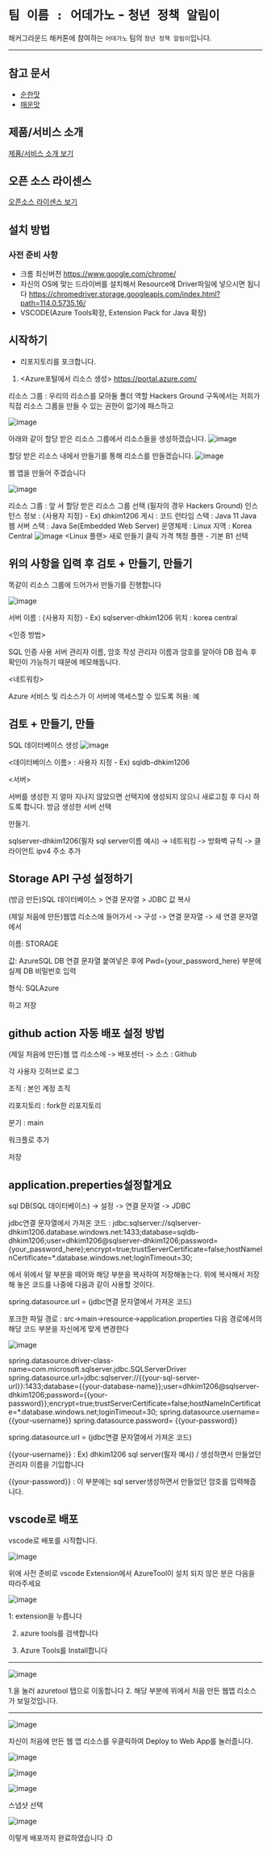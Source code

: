 # `팀 이름 : 어데가노` - `청년 정책 알림이`
  

해커그라운드 해커톤에 참여하는 `어데가노` 팀의 `청년 정책 알림이`입니다.





----------------------------------------------------------------------------------------------------------------------
## 참고 문서
- [순한맛](./REFERENCES_BASIC.md)
- [매운맛](./REFERENCES_ADVANCED.md)

## 제품/서비스 소개

<!-- 아래 링크는 지우지 마세요 -->
[제품/서비스 소개 보기](TOPIC.md)
<!-- 위 링크는 지우지 마세요 -->

## 오픈 소스 라이센스

<!-- 아래 링크는 지우지 마세요 -->
[오픈소스 라이센스 보기](./LICENSE)
<!-- 위 링크는 지우지 마세요 -->

## 설치 방법



### 사전 준비 사항

- 크롬 최신버전 https://www.google.com/chrome/
- 자신의 OS에 맞는 드라이버를 설치해서 Resource에 Driver파일에 넣으시면 됩니다 https://chromedriver.storage.googleapis.com/index.html?path=114.0.5735.16/
- VSCODE(Azure Tools확장, Extension Pack for Java 확장)

## 시작하기
- 리포지토리를 포크합니다.


1. <Azure포털에서 리소스 생성> https://portal.azure.com/
   
  리소스 그룹 : 우리의 리소스를 모아둘 폴더 역할
Hackers Ground 구독에서는 저희가 직접 리소스 그룹을 만들 수 있는 권한이 없기에 패스하고

![image](https://github.com/hackersground-kr/httpsgithubcomjchyngHackerGround/assets/69470424/1ea48e1c-9d28-4d30-be93-310de43dd422)


아래와 같이 할당 받은 리소스 그룹에서 리소스들을 생성하겠습니다.
![image](https://github.com/hackersground-kr/httpsgithubcomjchyngHackerGround/assets/69470424/ba8e7832-494c-4ce0-887b-4e35d06a26d6)


할당 받은 리소스 내에서 만들기를 통해 리소스를 만들겠습니다.
![image](https://github.com/hackersground-kr/httpsgithubcomjchyngHackerGround/assets/69470424/accdd596-dcf1-44ad-b8df-4dbe9c4d27a7)



웹 앱을 만들어 주겠습니다

![image](https://github.com/hackersground-kr/httpsgithubcomjchyngHackerGround/assets/69470424/ef038d43-c2dc-4d72-bfe0-804693404817)

리소스 그룹 : 앞 서 할당 받은 리소스 그룹 선택 (필자의 경우 Hackers Ground)
인스턴스 정보 : {사용자 지정} - Ex) dhkim1206
게시 : 코드
런타임 스택 : Java 11
Java 웹 서버 스택 : Java Se(Embedded Web Server)
운영체제 : Linux
지역 : Korea Central
![image](https://github.com/hackersground-kr/httpsgithubcomjchyngHackerGround/assets/69470424/356680d7-a263-464d-bc2f-5114c4106483)
<Linux 플랜>
새로 만들기 클릭
가격 책정 플랜 - 기본 B1 선택

위의 사항을 입력 후 검토 + 만들기, 만들기
----------------------------------------------------------------------------------------------------------------------
똑같이 리소스 그룹에 드어가서 만들기를 진행합니다


![image](https://github.com/hackersground-kr/httpsgithubcomjchyngHackerGround/assets/69470424/b568c767-9385-44a5-a8d8-64b4cca37a43)

서버 이름 : {사용자 지정} - Ex) sqlserver-dhkim1206
위치 : korea central


<인증 방법>

SQL 인증 사용
서버 관리자 이름, 암호 작성
관리자 이름과 암호를 알아야 DB 접속 후 확인이 가능하기 때문에 메모해둡니다.

<네트워킹>

Azure 서비스 및 리소스가 이 서버에 액세스할 수 있도록 허용: 예

검토 + 만들기, 만들
----------------------------------------------------------------------------------------------------------------------

SQL 데이터베이스 생성
![image](https://github.com/hackersground-kr/httpsgithubcomjchyngHackerGround/assets/69470424/3a5add86-2a26-4130-82f7-73b9ff0c8513)

<데이터베이스 이름> : 사용자 지정 - Ex) sqldb-dhkim1206

<서버>

서버를 생성한 지 얼마 지나지 않았으면 선택지에 생성되지 않으니 새로고침 후 다시 하도록 합니다.
방금 생성한 서버 선택

만들기.

sqlserver-dhkim1206(필자 sql server이름 예시) -> 네트워킹 -> 방화벽 규칙 -> 클라이언트 ipv4 주소 추가


Storage API 구성 설정하기
----------------------------------------------------------------------------------------------------------------------

(방금 만든)SQL 데이터베이스 > 연결 문자열 > JDBC 값 복사

(제일 처음에 만든)웹앱 리소스에 들어가서 -> 구성 -> 연결 문자열 -> 새 연결 문자열에서

이름: STORAGE

값: AzureSQL DB 연결 문자열 붙여넣은 후에 Pwd={your_password_here} 부분에 실제 DB 비밀번호 입력

형식: SQLAzure

하고 저장

github action 자동 배포 설정 방법
----------------------------------------------------------------------------------------------------------------------
(제일 처음에 만든)웹 앱 리소스에 -> 배포센터 -> 소스 : Github

각 사용자 깃허브로 로그

조직 : 본인 계정 조직

리포지토리 : fork한 리포지토리 

분기 : main

워크플로 추가

저장 


application.preperties설정할게요
----------------------------------------------------------------------------------------------------------------------

sql DB(SQL 데이터베이스) -> 설정 -> 연결 문자열 -> JDBC
  
jdbc연결 문자열에서 가져온 코드 : jdbc:sqlserver://sqlserver-dhkim1206.database.windows.net:1433;database=sqldb-dhkim1206;user=dhkim1206@sqlserver-dhkim1206;password={your_password_here};encrypt=true;trustServerCertificate=false;hostNameInCertificate=*.database.windows.net;loginTimeout=30;

에서 위에서 말 부분을 떼어와 해당 부분을 복사하여 저장해놓는다.
위에 복사해서 저장해 놓은 코드를 나중에 다음과 같이 사용할 것이다.


spring.datasource.url = (jdbc연결 문자열에서 가져온 코드)


포크한 파일 경로 : src->main->resource->application.properties 
다음 경로에서의 해당 코드 부분을 자신에게 맞게 변경한다


![image](https://github.com/hackersground-kr/httpsgithubcomjchyngHackerGround/assets/69470424/65ee6779-f1aa-40b8-bc76-199a9cfbf893)



spring.datasource.driver-class-name=com.microsoft.sqlserver.jdbc.SQLServerDriver
spring.datasource.url=jdbc:sqlserver://{{your-sql-server-url}}:1433;database={{your-database-name}};user=dhkim1206@sqlserver-dhkim1206;password={{your-password}};encrypt=true;trustServerCertificate=false;hostNameInCertificate=*.database.windows.net;loginTimeout=30;
spring.datasource.username= {{your-username}}
spring.datasource.password= {{your-password}}


spring.datasource.url = (jdbc연결 문자열에서 가져온 코드)

 {{your-username}} : Ex) dhkim1206 sql server(필자 예시) / 생성하면서 만들었던 관리자 이름을 기입합니다 
 
 {{your-password}} : 이 부분에는 sql server생성하면서 만들었던 암호를 입력해줍니다.

vscode로 배포
----------------------------------------------------------------------------------------------------------------------------

vscode로 배포를 시작합니다.

![image](https://github.com/hackersground-kr/httpsgithubcomjchyngHackerGround/assets/69470424/f26112f1-f72f-4c7f-ab9c-a0b762688c06)

위에 사전 준비로 vscode Extension에서 AzureTool이 설치 되지 않은 분은 다음을 따라주세요 

![image](https://github.com/hackersground-kr/httpsgithubcomjchyngHackerGround/assets/69470424/cad111ef-e6ab-40f8-8a0b-363032fdca82)

1: extension을 누릅니다

2. azure tools를 검색합니다

3. Azure Tools를 Install합니다

-----------------------------------------------------------
![image](https://github.com/hackersground-kr/httpsgithubcomjchyngHackerGround/assets/69470424/8e291d8a-a851-4ac2-b3e3-fe80a7b62318)

1.을 눌러 azuretool 탭으로 이동합니다
2. 해당 부분에 위에서 처음 만든 웹앱 리소스가 보일것입니다.

-------------------------------------------------------------------


![image](https://github.com/hackersground-kr/httpsgithubcomjchyngHackerGround/assets/69470424/5225e954-93d0-413c-88da-8dd8e65300e7)

자신이 처음에 만든 웹 앱 리소스를 우클릭하여 Deploy to Web App를 눌러줍니다.


![image](https://github.com/hackersground-kr/httpsgithubcomjchyngHackerGround/assets/69470424/3f24d658-0e95-4578-a1ec-5ac788e05788)


![image](https://github.com/hackersground-kr/httpsgithubcomjchyngHackerGround/assets/69470424/dc5b9ab5-ae88-4e94-8748-f9ec81549d93)



![image](https://github.com/hackersground-kr/httpsgithubcomjchyngHackerGround/assets/69470424/c8fa3879-bd29-4a7a-b0b9-a69a78485251)


스냅샷 선택


![image](https://github.com/hackersground-kr/httpsgithubcomjchyngHackerGround/assets/69470424/adf6f04c-029a-4968-a034-54796a53c7fa)

이렇게 배포까지 완료하였습니다 :D



